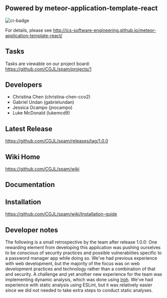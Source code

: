 ## Powered by meteor-application-template-react
![ci-badge](https://github.com/ics-software-engineering/meteor-application-template-react/workflows/ci-meteor-application-template-react/badge.svg)

For details, please see http://ics-software-engineering.github.io/meteor-application-template-react/

## Tasks
Tasks are viewable on our project board:
https://github.com/CGJL/spam/projects/1

## Developers
* Christina Chen (christina-chen-cco2)
* Gabriel Undan (gabrielundan)
* Jessica Ocampo (jnocampo)
* Luke McDonald (lukemcd9)

## Latest Release 
https://github.com/CGJL/spam/releases/tag/1.0.0

## Wiki Home
https://github.com/CGJL/spam/wiki

## Documentation

## Installation
https://github.com/CGJL/spam/wiki/Installation-guide

## Developer notes
The following is a small retrospective by the team after release 1.0.0:
    One rewarding element from developing this application was pushing ourselves to be conscious of security practices and possible vulnerabiities specific to a password manager app while doing so. We've had previous experience with web development, but the majority of the focus was on web development practices and technology rather than a combination of that and security.
    A challenge and yet another new experience for the team was implementing dynamic analysis, which was done using [Iroh](https://github.com/maierfelix/Iroh). We've had experience with static analysis using ESLint, but it was relatively easier since we did not needed to take extra steps to conduct static analyses.

